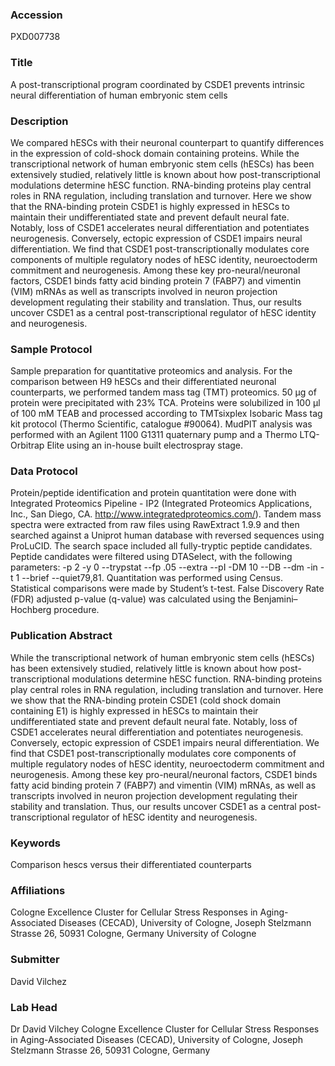 ### Accession
PXD007738

### Title
A post-transcriptional program coordinated by CSDE1 prevents intrinsic neural differentiation of human embryonic stem cells

### Description
We compared hESCs with their neuronal counterpart to quantify differences in the expression of cold-shock domain containing proteins. While the transcriptional network of human embryonic stem cells (hESCs) has been extensively studied, relatively little is known about how post-transcriptional modulations determine hESC function. RNA-binding proteins play central roles in RNA regulation, including translation and turnover. Here we show that the RNA-binding protein CSDE1 is highly expressed in hESCs to maintain their undifferentiated state and prevent default neural fate. Notably, loss of CSDE1 accelerates neural differentiation and potentiates neurogenesis. Conversely, ectopic expression of CSDE1 impairs neural differentiation. We find that CSDE1 post-transcriptionally modulates core components of multiple regulatory nodes of hESC identity, neuroectoderm commitment and neurogenesis. Among these key pro-neural/neuronal factors, CSDE1 binds fatty acid binding protein 7 (FABP7) and vimentin (VIM) mRNAs as well as transcripts involved in neuron projection development regulating their stability and translation. Thus, our results uncover CSDE1 as a central post-transcriptional regulator of hESC identity and neurogenesis.

### Sample Protocol
Sample preparation for quantitative proteomics and analysis. For the comparison between H9 hESCs and their differentiated neuronal counterparts, we performed tandem mass tag (TMT) proteomics. 50 µg of protein were precipitated with 23% TCA. Proteins were solubilized in 100 µl of 100 mM TEAB and processed according to TMTsixplex Isobaric Mass tag kit protocol (Thermo Scientific, catalogue #90064). MudPIT analysis was performed with an Agilent 1100 G1311 quaternary pump and a Thermo LTQ-Orbitrap Elite using an in-house built electrospray stage.

### Data Protocol
Protein/peptide identification and protein quantitation were done with Integrated Proteomics Pipeline - IP2 (Integrated Proteomics Applications, Inc., San Diego, CA. http://www.integratedproteomics.com/). Tandem mass spectra were extracted from raw files using RawExtract 1.9.9  and then searched against a Uniprot human database with reversed sequences using ProLuCID. The search space included all fully-tryptic peptide candidates. Peptide candidates were filtered using DTASelect, with the following parameters: -p 2 -y 0 --trypstat --fp .05 --extra --pI -DM 10 --DB --dm -in -t 1 --brief --quiet79,81. Quantitation was performed using Census. Statistical comparisons were made by Student’s t-test. False Discovery Rate (FDR) adjusted p-value (q-value) was calculated using the Benjamini–Hochberg procedure.

### Publication Abstract
While the transcriptional network of human embryonic stem cells (hESCs) has been extensively studied, relatively little is known about how post-transcriptional modulations determine hESC function. RNA-binding proteins play central roles in RNA regulation, including translation and turnover. Here we show that the RNA-binding protein CSDE1 (cold shock domain containing E1) is highly expressed in hESCs to maintain their undifferentiated state and prevent default neural fate. Notably, loss of CSDE1 accelerates neural differentiation and potentiates neurogenesis. Conversely, ectopic expression of CSDE1 impairs neural differentiation. We find that CSDE1 post-transcriptionally modulates core components of multiple regulatory nodes of hESC identity, neuroectoderm commitment and neurogenesis. Among these key pro-neural/neuronal factors, CSDE1 binds fatty acid binding protein 7 (FABP7) and vimentin (VIM) mRNAs, as well as transcripts involved in neuron projection development regulating their stability and translation. Thus, our results uncover CSDE1 as a central post-transcriptional regulator of hESC identity and neurogenesis.

### Keywords
Comparison hescs versus their differentiated counterparts

### Affiliations
Cologne Excellence Cluster for Cellular Stress Responses in Aging-Associated Diseases (CECAD), University of Cologne, Joseph Stelzmann Strasse 26, 50931 Cologne, Germany
University of Cologne

### Submitter
David Vilchez

### Lab Head
Dr David Vilchey
Cologne Excellence Cluster for Cellular Stress Responses in Aging-Associated Diseases (CECAD), University of Cologne, Joseph Stelzmann Strasse 26, 50931 Cologne, Germany


